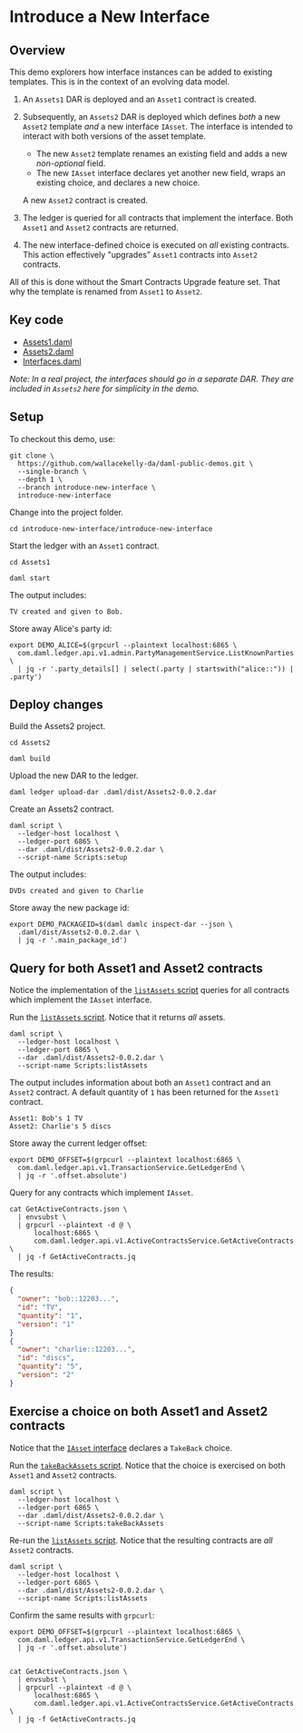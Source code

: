 # Introduce a New Interface

## Overview

This demo explorers how interface instances can be added to existing templates.
This is in the context of an evolving data model.

1. An `Assets1` DAR is deployed and an `Asset1` contract is created.
2. Subsequently, an `Assets2` DAR is deployed which defines _both_ a new `Asset2` template
   _and_ a new interface `IAsset`. The interface is intended to interact
   with both versions of the asset template.

   * The new `Asset2` template renames an existing field and adds a new _non-optional_ field.
   * The new `IAsset` interface declares yet another new field, wraps an existing choice, and declares a new choice.

   A new `Asset2` contract is created.
3. The ledger is queried for all contracts that implement the interface.
   Both `Asset1` and `Asset2` contracts are returned.
4. The new interface-defined choice is executed on _all_ existing
   contracts. This action effectively "upgrades" `Asset1` contracts
   into `Asset2` contracts.

All of this is done without the Smart Contracts Upgrade feature set.
That why the template is renamed from `Asset1` to `Asset2`.

## Key code

* [Assets1.daml](./Assets1/daml/Assets1.daml)
* [Assets2.daml](./Assets2/daml/Assets2.daml)
* [Interfaces.daml](./Assets2/daml/Interfaces.daml)

_Note: In a real project, the interfaces should go in
a separate DAR. They are included in `Assets2` here
for simplicity in the demo._

## Setup

To checkout this demo, use:

```
git clone \
  https://github.com/wallacekelly-da/daml-public-demos.git \
  --single-branch \
  --depth 1 \
  --branch introduce-new-interface \
  introduce-new-interface
```

Change into the project folder.

```
cd introduce-new-interface/introduce-new-interface
```

Start the ledger with an `Asset1` contract.

```
cd Assets1

daml start
```

The output includes:

```
TV created and given to Bob.
```

Store away Alice's party id:

```
export DEMO_ALICE=$(grpcurl --plaintext localhost:6865 \
  com.daml.ledger.api.v1.admin.PartyManagementService.ListKnownParties \
  | jq -r '.party_details[] | select(.party | startswith("alice::")) | .party')
```


## Deploy changes

Build the Assets2 project.

```
cd Assets2

daml build
```

Upload the new DAR to the ledger.

```
daml ledger upload-dar .daml/dist/Assets2-0.0.2.dar
```

Create an Assets2 contract.

```
daml script \
  --ledger-host localhost \
  --ledger-port 6865 \
  --dar .daml/dist/Assets2-0.0.2.dar \
  --script-name Scripts:setup
```

The output includes:

```
DVDs created and given to Charlie
```

Store away the new package id:

```
export DEMO_PACKAGEID=$(daml damlc inspect-dar --json \
  .daml/dist/Assets2-0.0.2.dar \
  | jq -r '.main_package_id')
```

## Query for both Asset1 and Asset2 contracts

Notice the implementation of the [`listAssets` script](./Assets2/daml/Scripts.daml)
queries for all contracts which implement the `IAsset` interface.

Run the [`listAssets` script](./Assets2/daml/Scripts.daml).
Notice that it returns _all_ assets. 

```
daml script \
  --ledger-host localhost \
  --ledger-port 6865 \
  --dar .daml/dist/Assets2-0.0.2.dar \
  --script-name Scripts:listAssets
```

The output includes information about both an `Asset1` contract and an `Asset2` contract.
A default quantity of `1` has been returned for the `Asset1` contract.

```
Asset1: Bob's 1 TV
Asset2: Charlie's 5 discs
```

Store away the current ledger offset:

```
export DEMO_OFFSET=$(grpcurl --plaintext localhost:6865 \
  com.daml.ledger.api.v1.TransactionService.GetLedgerEnd \
  | jq -r '.offset.absolute')
```

Query for any contracts which implement `IAsset`.

```
cat GetActiveContracts.json \
  | envsubst \
  | grpcurl --plaintext -d @ \
      localhost:6865 \
      com.daml.ledger.api.v1.ActiveContractsService.GetActiveContracts \
  | jq -f GetActiveContracts.jq
```

The results:

```json
{
  "owner": "bob::12203...",
  "id": "TV",
  "quantity": "1",
  "version": "1"
}
{
  "owner": "charlie::12203...",
  "id": "discs",
  "quantity": "5",
  "version": "2"
}
```

## Exercise a choice on both Asset1 and Asset2 contracts

Notice that the [`IAsset` interface](./Assets2/daml/Interfaces.daml)
declares a `TakeBack` choice.

Run the [`takeBackAssets` script](./Assets2/daml/Scripts.daml).
Notice that the choice is exercised on both `Asset1` and `Asset2` contracts.

```
daml script \
  --ledger-host localhost \
  --ledger-port 6865 \
  --dar .daml/dist/Assets2-0.0.2.dar \
  --script-name Scripts:takeBackAssets
```

Re-run the [`listAssets` script](./Assets2/daml/Scripts.daml).
Notice that the resulting contracts are _all_ `Asset2` contracts.

```
daml script \
  --ledger-host localhost \
  --ledger-port 6865 \
  --dar .daml/dist/Assets2-0.0.2.dar \
  --script-name Scripts:listAssets
```

Confirm the same results with `grpcurl`:

```
export DEMO_OFFSET=$(grpcurl --plaintext localhost:6865 \
  com.daml.ledger.api.v1.TransactionService.GetLedgerEnd \
  | jq -r '.offset.absolute')


cat GetActiveContracts.json \
  | envsubst \
  | grpcurl --plaintext -d @ \
      localhost:6865 \
      com.daml.ledger.api.v1.ActiveContractsService.GetActiveContracts \
  | jq -f GetActiveContracts.jq
```
